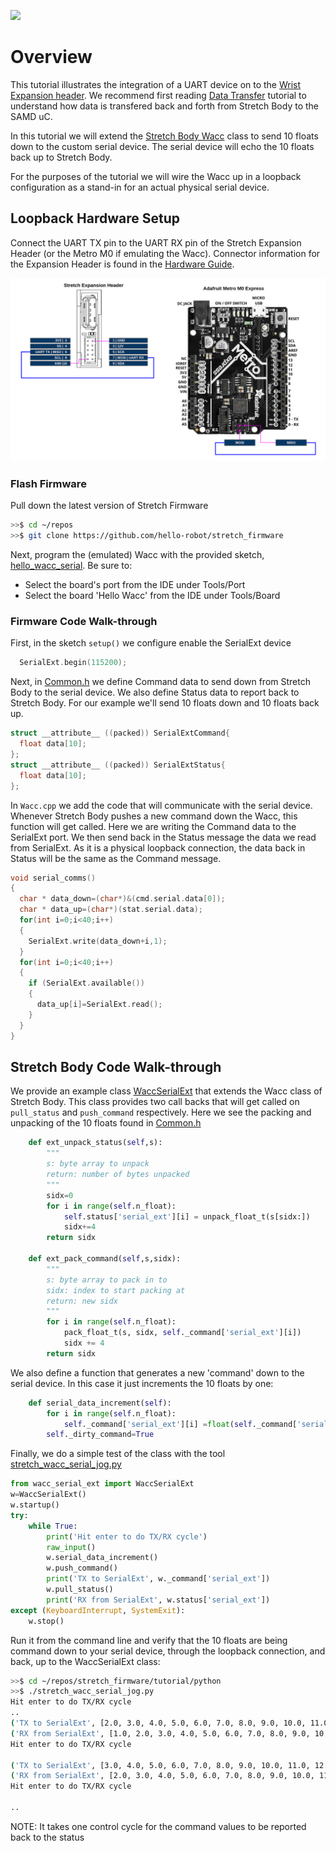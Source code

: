 ![](../../images/HelloRobotLogoBar.png)

# Overview

This tutorial illustrates the integration of a UART device on to the [Wrist Expansion header](https://docs.hello-robot.com/hardware_user_guide/#wrist). We recommend first reading [Data Transfer](./data_transfer.md) tutorial to understand how data is transfered back and forth from Stretch Body to the SAMD uC. 

In this tutorial we will extend the [Stretch Body Wacc](https://github.com/hello-robot/stretch_body/blob/master/body/stretch_body/wacc.py) class to send 10 floats down to the custom serial device. The serial device will echo the 10 floats back up to Stretch Body.

For the purposes of the tutorial we will wire the Wacc up in a loopback configuration as a stand-in for an actual physical serial device.

## Loopback Hardware Setup

Connect the UART TX pin to the UART RX pin of the Stretch Expansion Header (or the Metro M0 if emulating the Wacc). Connector information for the Expansion Header is found in the [Hardware Guide](https://docs.hello-robot.com/hardware_user_guide/#wrist-expansion-header).



![](../../images/wacc_serial_loopback.png)

### Flash Firmware

Pull down the latest version of Stretch Firmware

```bash
>>$ cd ~/repos
>>$ git clone https://github.com/hello-robot/stretch_firmware
```

Next, program the (emulated) Wacc with the provided sketch, [hello_wacc_serial](../arduino/hello_wacc_serial). Be sure to:

* Select the board's port from the IDE under Tools/Port
* Select the board 'Hello Wacc' from the IDE under Tools/Board

### Firmware Code Walk-through

First, in the sketch `setup()` we configure enable the SerialExt device

```c
  SerialExt.begin(115200);
```

Next, in [Common.h](../arduino/hello_wacc_serial/Common.h) we define Command data to send down from Stretch Body to the serial device. We also define Status data to report back to Stretch Body. For our example we'll send 10 floats down and 10 floats back up.

```c
struct __attribute__ ((packed)) SerialExtCommand{
  float data[10];
};
struct __attribute__ ((packed)) SerialExtStatus{
  float data[10];
};
```

In `Wacc.cpp` we add the code that will communicate with the serial device. Whenever Stretch Body pushes a new command down the Wacc, this function will get called.  Here we are writing the Command data to the SerialExt port. We then send back in the Status message the data we read from SerialExt. As it is a physical loopback connection, the data back in Status will be the same as the Command message.

```c
void serial_comms()
{
  char * data_down=(char*)&(cmd.serial.data[0]);
  char * data_up=(char*)(stat.serial.data);
  for(int i=0;i<40;i++)
  {
    SerialExt.write(data_down+i,1);
  }
  for(int i=0;i<40;i++)
  {
    if (SerialExt.available())
    {
      data_up[i]=SerialExt.read();
    }
  }
}
```



## Stretch Body Code Walk-through

We provide an example class [WaccSerialExt](../python/wacc_serial_ext.py) that extends the Wacc class of Stretch Body. This class provides two call backs that will get called on `pull_status` and `push_command` respectively. Here we see the packing and unpacking of the 10 floats found in [Common.h](../arduino/hello_wacc_serial/Common.h) 

```python
    def ext_unpack_status(self,s):
        """
        s: byte array to unpack
        return: number of bytes unpacked
        """
        sidx=0
        for i in range(self.n_float):
            self.status['serial_ext'][i] = unpack_float_t(s[sidx:])
            sidx+=4
        return sidx
    
    def ext_pack_command(self,s,sidx):
        """
        s: byte array to pack in to
        sidx: index to start packing at
        return: new sidx
        """
        for i in range(self.n_float):
            pack_float_t(s, sidx, self._command['serial_ext'][i])
            sidx += 4
        return sidx
```

We also define a function that generates a new 'command' down to the serial device. In this case it just increments the 10 floats by one:

```python
    def serial_data_increment(self):
        for i in range(self.n_float):
            self._command['serial_ext'][i] =float(self._command['serial_ext'][i]+1)
        self._dirty_command=True
```



Finally, we do a simple test of the class with the tool [stretch_wacc_serial_jog.py](../python/stretch_wacc_serial_jog.py)

```python
from wacc_serial_ext import WaccSerialExt
w=WaccSerialExt()
w.startup()
try:
    while True:
        print('Hit enter to do TX/RX cycle')
        raw_input()
        w.serial_data_increment()
        w.push_command()
        print('TX to SerialExt', w._command['serial_ext'])
        w.pull_status()
        print('RX from SerialExt', w.status['serial_ext'])
except (KeyboardInterrupt, SystemExit):
    w.stop()
```

Run it from the command line and verify that the 10 floats are being command down to your serial device, through the loopback connection, and back, up to the WaccSerialExt class:

```bash
>>$ cd ~/repos/stretch_firmware/tutorial/python
>>$ ./stretch_wacc_serial_jog.py 
Hit enter to do TX/RX cycle
..
('TX to SerialExt', [2.0, 3.0, 4.0, 5.0, 6.0, 7.0, 8.0, 9.0, 10.0, 11.0])
('RX from SerialExt', [1.0, 2.0, 3.0, 4.0, 5.0, 6.0, 7.0, 8.0, 9.0, 10.0])
Hit enter to do TX/RX cycle

('TX to SerialExt', [3.0, 4.0, 5.0, 6.0, 7.0, 8.0, 9.0, 10.0, 11.0, 12.0])
('RX from SerialExt', [2.0, 3.0, 4.0, 5.0, 6.0, 7.0, 8.0, 9.0, 10.0, 11.0])
Hit enter to do TX/RX cycle

..
```

NOTE: It takes one control cycle for the command values to be reported back to the status